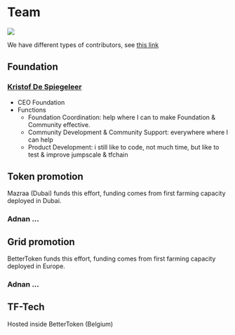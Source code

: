 
# Team

![](https://images.unsplash.com/6/mountain.JPG?ixlib=rb-0.3.5&ixid=eyJhcHBfaWQiOjEyMDd9&s=9e02e6b76ac6188e232612e755c4a76d&auto=format&fit=crop&w=1350&q=80)

We have different types of contributors, see [this link](contributor_types.md)

## Foundation

### [Kristof De Spiegeleer](kristof_de_spiegeleer.md)

- CEO Foundation
- Functions
    - Foundation Coordination: help where I can to make Foundation & Community effective.
    - Community Development &  Community Support: everywhere where I can help
    - Product Development: i still like to code, not much time, but like to test & improve jumpscale & tfchain
    
## Token promotion

Mazraa (Dubai) funds this effort, funding comes from first farming capacity deployed in Dubai.

### Adnan ...

## Grid promotion

BetterToken funds this effort, funding comes from first farming capacity deployed in Europe.

### Adnan ...

## TF-Tech

Hosted inside BetterToken (Belgium)

